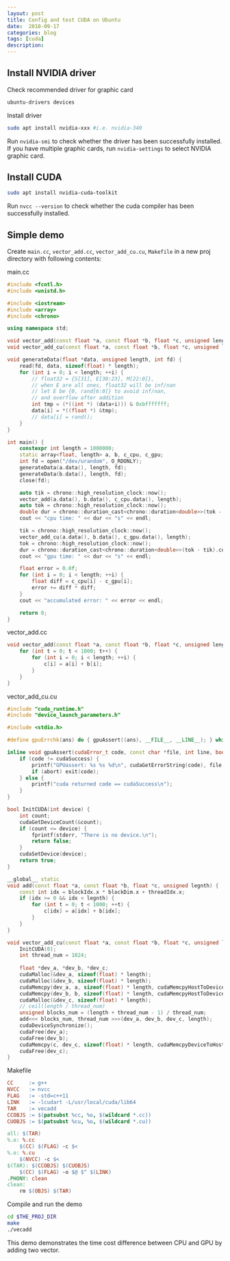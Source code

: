```yaml
---
layout: post
title: Config and test CUDA on Ubuntu
date:  2018-09-17
categories: blog
tags: [cuda]
description: 
---
```


## Install NVIDIA driver
Check recommended driver for graphic card

```bash
ubuntu-drivers devices
```

Install driver

```bash
sudo apt install nvidia-xxx #i.e. nvidia-340
```

Run `nvidia-smi` to check whether the driver has been successfully installed.
If you have multiple graphic cards, run `nvidia-settings` to select NVIDIA graphic card.

## Install CUDA

```bash
sudo apt install nvidia-cuda-toolkit
```

Run `nvcc --version` to check whether the cuda compiler has been successfully installed.

## Simple demo

Create `main.cc`, `vector_add.cc`, `vector_add_cu.cu`, `Makefile` in a new proj directory with following contents:

main.cc
```cpp
#include <fcntl.h>
#include <unistd.h>

#include <iostream>
#include <array>
#include <chrono>

using namespace std;

void vector_add(const float *a, const float *b, float *c, unsigned length);
void vector_add_cu(const float *a, const float *b, float *c, unsigned length);

void generateData(float *data, unsigned length, int fd) {
    read(fd, data, sizeof(float) * length);
    for (int i = 0; i < length; ++i) {
        // float32 = {S[31], E[30:23], M[22:0]},
        // when E are all ones, float32 will be inf/nan
        // let E be {0, rand[6:0]} to avoid inf/nan,
        // and overflow after addition 
        int tmp = (*((int *) (data+i))) & 0xbfffffff;
        data[i] = *((float *) &tmp);
        // data[i] = rand();
    }
}

int main() {
    constexpr int length = 1000000;
    static array<float, length> a, b, c_cpu, c_gpu;
    int fd = open("/dev/urandom", O_RDONLY);
    generateData(a.data(), length, fd);
    generateData(b.data(), length, fd);
    close(fd);

    auto tik = chrono::high_resolution_clock::now();
    vector_add(a.data(), b.data(), c_cpu.data(), length);
    auto tok = chrono::high_resolution_clock::now();
    double dur = chrono::duration_cast<chrono::duration<double>>(tok - tik).count();
    cout << "cpu time: " << dur << "s" << endl;

    tik = chrono::high_resolution_clock::now();
    vector_add_cu(a.data(), b.data(), c_gpu.data(), length);
    tok = chrono::high_resolution_clock::now();
    dur = chrono::duration_cast<chrono::duration<double>>(tok - tik).count();
    cout << "gpu time: " << dur << "s" << endl;

    float error = 0.0f;
    for (int i = 0; i < length; ++i) {
        float diff = c_cpu[i] - c_gpu[i];
        error += diff * diff;
    }
    cout << "accumulated error: " << error << endl;

    return 0;
}
```
vector_add.cc
```cpp
void vector_add(const float *a, const float *b, float *c, unsigned length) {
    for (int t = 0; t < 1000; t++) {
        for (int i = 0; i < length; ++i) {
            c[i] = a[i] + b[i];
        }
    }
}
```

vector_add_cu.cu
```cpp
#include "cuda_runtime.h"
#include "device_launch_parameters.h"

#include <stdio.h>

#define gpuErrchk(ans) do { gpuAssert((ans), __FILE__, __LINE__); } while (0)

inline void gpuAssert(cudaError_t code, const char *file, int line, bool abort = false) {
    if (code != cudaSuccess) {
        printf("GPUassert: %s %s %d\n", cudaGetErrorString(code), file, line);
        if (abort) exit(code);
    } else {
        printf("cuda returned code == cudaSuccess\n");
    }
}

bool InitCUDA(int device) {
    int count;
    cudaGetDeviceCount(&count);
    if (count <= device) {
        fprintf(stderr, "There is no device.\n");
        return false;
    }
    cudaSetDevice(device);
    return true;
}

__global__ static 
void add(const float *a, const float *b, float *c, unsigned legnth) {
    const int idx = blockIdx.x * blockDim.x + threadIdx.x;
    if (idx >= 0 && idx < legnth) {
        for (int t = 0; t < 1000; ++t) {
            c[idx] = a[idx] + b[idx];
        }
    }
}

void vector_add_cu(const float *a, const float *b, float *c, unsigned length) {
    InitCUDA(0);
    int thread_num = 1024;
    
    float *dev_a, *dev_b, *dev_c;
    cudaMalloc(&dev_a, sizeof(float) * length);
    cudaMalloc(&dev_b, sizeof(float) * length);
    cudaMemcpy(dev_a, a, sizeof(float) * length, cudaMemcpyHostToDevice);
    cudaMemcpy(dev_b, b, sizeof(float) * length, cudaMemcpyHostToDevice);
    cudaMalloc(&dev_c, sizeof(float) * length);
    // ceil(length / thread_num)
    unsigned blocks_num = (length + thread_num - 1) / thread_num;
    add<<< blocks_num, thread_num >>>(dev_a, dev_b, dev_c, length);
    cudaDeviceSynchronize();
    cudaFree(dev_a);
    cudaFree(dev_b);
    cudaMemcpy(c, dev_c, sizeof(float) * length, cudaMemcpyDeviceToHost);
    cudaFree(dev_c);
}
```

Makefile
```Makefile
CC     := g++
NVCC   := nvcc
FLAG   := -std=c++11
LINK   := -lcudart -L/usr/local/cuda/lib64
TAR    := vecadd
CCOBJS := $(patsubst %cc, %o, $(wildcard *.cc))
CUOBJS := $(patsubst %cu, %o, $(wildcard *.cu))

all: $(TAR)
%.o: %.cc
	$(CC) $(FLAG) -c $<
%.o: %.cu
	$(NVCC) -c $<
$(TAR): $(CCOBJS) $(CUOBJS)
	$(CC) $(FLAG) -o $@ $^ $(LINK)
.PHONY: clean
clean:
	rm $(OBJS) $(TAR)
```

Compile and run the demo
```bash
cd $THE_PROJ_DIR
make
./vecadd
```

This demo demonstrates the time cost difference between CPU and GPU by adding two vector.
